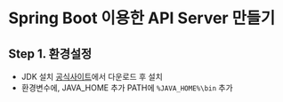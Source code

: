 Spring Boot 이용한 API Server 만들기
==


Step 1. 환경설정
--
- JDK 설치 [공식사이트](http://www.oracle.com/technetwork/java/javase/downloads/jdk8-downloads-2133151.html)에서 다운로드 후 설치
- 환경변수에, JAVA_HOME 추가 PATH에 ```%JAVA_HOME%\bin``` 추가
